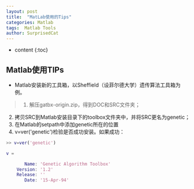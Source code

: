 ```yaml
---
layout: post
title:  "MatLab使用的Tips"
categories: Matlab
tags:  Matlab Tools
author: SurprisedCat
---
```


* content 
{:toc}

## Matlab使用TIPs ##

* Matlab安装新的工具箱，以Sheffield（设菲尔德大学）遗传算法工具箱为例。

> 1. 解压gatbx-origin.zip，得到DOC和SRC文件夹；
2. 拷贝SRC到Matlab安装目录下的toolbox文件夹中，并将SRC更名为genetic；
3. 在Matlab的setpath中添加genetic所在的位置
4. v=ver('genetic')检验是否成功安装。如果成功：

```matlab
>> v=ver('genetic')

v =

       Name: 'Genetic Algorithm Toolbox'
    Version: '1.2'
    Release: ''
       Date: '15-Apr-94'

```